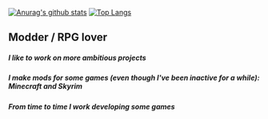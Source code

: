[![Anurag's github stats](https://github-readme-stats.vercel.app/api?username=haadty&show_icons=true&theme=d)](https://github.com/anuraghazra/github-readme-stats)
[![Top Langs](https://github-readme-stats.vercel.app/api/top-langs/?username=haadty&layout=compact)](https://github.com/anuraghazra/github-readme-stats)

## Modder / RPG lover

##### I like to work on more ambitious projects

##### I make mods for some games (even though I've been inactive for a while): Minecraft and Skyrim

##### From time to time I work developing some games
